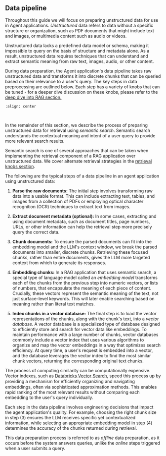 ## Data pipeline

Throughout this guide we will focus on preparing unstructured data for use in Agent applications. *Unstructured* data refers to data without a specific structure or organization, such as PDF documents that might include text and images, or multimedia content such as audio or videos.

Unstructured data lacks a predefined data model or schema, making it impossible to query on the basis of structure and metadata alone. As a result, unstructured data requires techniques that can understand and extract semantic meaning from raw text, images, audio, or other content.

During data preparation, the Agent application's data pipeline takes raw unstructured data and transforms it into discrete chunks that can be queried based on their relevance to a user's query. The key steps in data preprocessing are outlined below. Each step has a variety of knobs that can be tuned - for a deeper dive discussion on these knobs, please refer to the [deep dive into RAG section.](/nbs/3-deep-dive)

```{image} ../images/2-fundamentals-unstructured/2_img.png
:align: center
```
<br/>

In the remainder of this section, we describe the process of preparing unstructured data for retrieval using *semantic search*. Semantic search understands the contextual meaning and intent of a user query to provide more relevant search results.

Semantic search is one of several approaches that can be taken when implementing the retrieval component of a RAG application over unstructured data. We cover alternate retrieval strategies in the [retrieval knobs section](/nbs/3-deep-dive-chain.md#retrieval).



The following are the typical steps of a data pipeline in an agent application using unstructured data:

1. **Parse the raw documents:** The initial step involves transforming raw data into a usable format. This can include extracting text, tables, and images from a collection of PDFs or employing optical character recognition (OCR) techniques to extract text from images.

2. **Extract document metadata (optional):** In some cases, extracting and using document metadata, such as document titles, page numbers, URLs, or other information can help the retrieval step more precisely query the correct data.

3. **Chunk documents:** To ensure the parsed documents can fit into the embedding model and the LLM's context window, we break the parsed documents into smaller, discrete chunks. Retrieving these focused chunks, rather than entire documents, gives the LLM more targeted context from which to generate its responses.

4. **Embedding chunks:** In a RAG application that uses semantic search, a special type of language model called an *embedding model* transforms each of the chunks from the previous step into numeric vectors, or lists of numbers, that encapsulate the meaning of each piece of content. Crucially, these vectors represent the semantic meaning of the text, not just surface-level keywords. This will later enable searching based on meaning rather than literal text matches.

5. **Index chunks in a vector database:** The final step is to load the vector representations of the chunks, along with the chunk's text, into a *vector database*. A vector database is a specialized type of database designed to efficiently store and search for vector data like embeddings. To maintain performance with a large number of chunks, vector databases commonly include a vector index that uses various algorithms to organize and map the vector embeddings in a way that optimizes search efficiency. At query time, a user's request is embedded into a vector, and the database leverages the vector index to find the most similar chunk vectors, returning the corresponding original text chunks.

The process of computing similarity can be computationally expensive. Vector indexes, such as [Databricks Vector Search](https://docs.databricks.com/en/generative-ai/vector-search.html), speed this process up by providing a mechanism for efﬁciently organizing and navigating embeddings, often via sophisticated approximation methods. This enables rapid ranking of the most relevant results without comparing each embedding to the user's query individually.

Each step in the data pipeline involves engineering decisions that impact the agent application's quality. For example, choosing the right chunk size in step (3) ensures the LLM receives specific yet contextualized information, while selecting an appropriate embedding model in step (4) determines the accuracy of the chunks returned during retrieval.

This data preparation process is referred to as *offline* data preparation, as it occurs before the system answers queries, unlike the *online* steps triggered when a user submits a query.
